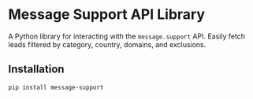 # Message Support API Library

A Python library for interacting with the `message.support` API. Easily fetch leads filtered by category, country, domains, and exclusions.

## Installation
```bash
pip install message-support
